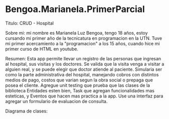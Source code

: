# Bengoa.Marianela.PrimerParcial

Titulo: CRUD - Hospital

Sobre mi: mi nombre es Marianela Luz Bengoa, tengo 18 años, estoy cursando mi primer año de
		  la tecnicatura en programacion en la UTN. Tuve mi primer acercamiento a la 
		  "programacion" a los 15 años, cuando hice mi primer curso de HTML en youtube.

Resumen: Esta app permite llevar un registro de las personas que ingresan al hospital, sus visitas y 
		los doctores.
		Se valida que la visita venga a visitar a alguien real, y se puede elegir que doctor atiende al paciente.
		Simularia ser como la parte administrativa del hospital, manejando cobros con distintos medios de pago, 
		costos que varian segun la obra social o prepaga que posea el cliente. 
  		Agregue unit testing que prueba que las clases de la biblioteca Entidades esten bien, Task que agregan
    		funcionalidades mas esteticas, y Eventos que hacen mas practica a la app. Use una interfaz para agregar un formulario de evaluacion de 			consulta.

Diagrama de clases: 
